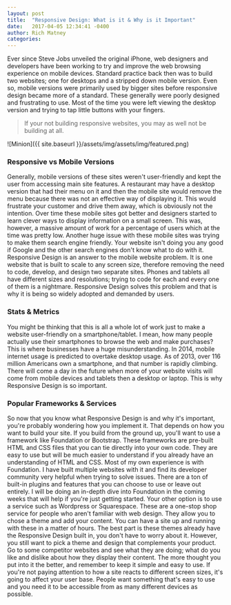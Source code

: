 ```yaml
---
layout: post
title:  "Responsive Design: What is it & Why is it Important"
date:   2017-04-05 12:34:41 -0400
author: Rich Matney
categories:
---
```


Ever since Steve Jobs unveiled the original iPhone, web designers and developers have been working to try and improve the web browsing experience on mobile devices. Standard practice back then was to build two websites; one for desktops and a stripped down mobile version. Even so, mobile versions were primarily used by bigger sites before responsive design became more of a standard. These generally were poorly designed and frustrating to use. Most of the time you were left viewing the desktop version and trying to tap little buttons with your fingers.

> If your not building responsive websites, you may as well not be building at all.

![Minion]({{ site.baseurl }}/assets/img/assets/img/featured.png)

### Responsive vs Mobile Versions

Generally, mobile versions of these sites weren't user-friendly and kept the user from accessing main site features. A restaurant may have a desktop version that had their menu on it and then the mobile site would remove the menu because there was not an effective way of displaying it. This would frustrate your customer and drive them away, which is obviously not the intention.
Over time these mobile sites got better and designers started to learn clever ways to display information on a small screen. This was, however, a massive amount of work for a percentage of users which at the time was pretty low. Another huge issue with these mobile sites was trying to make them search engine friendly. Your website isn't doing you any good if Google and the other search engines don't know what to do with it.
Responsive Design is an answer to the mobile website problem. It is one website that is built to scale to any screen size, therefore removing the need to code, develop, and design two separate sites. Phones and tablets all have different sizes and resolutions; trying to code for each and every one of them is a nightmare. Responsive Design solves this problem and that is why it is being so widely adopted and demanded by users.

### Stats & Metrics

You might be thinking that this is all a whole lot of work just to make a website user-friendly on a smartphone/tablet. I mean, how many people actually use their smartphones to browse the web and make purchases? This is where businesses have a huge misunderstanding. In 2014, mobile internet usage is predicted to overtake desktop usage. As of 2013, over 116 million Americans own a smartphone, and that number is rapidly climbing. There will come a day in the future when more of your website visits will come from mobile devices and tablets then a desktop or laptop. This is why Responsive Design is so important.

### Popular Frameworks & Services

So now that you know what Responsive Design is and why it's important, you're probably wondering how you implement it. That depends on how you want to build your site. If you build from the ground up, you'll want to use a framework like Foundation or Bootstrap. These frameworks are pre-built HTML and CSS files that you can tie directly into your own code. They are easy to use but will be much easier to understand if you already have an understanding of HTML and CSS.
Most of my own experience is with Foundation. I have built multiple websites with it and find its developer community very helpful when trying to solve issues. There are a ton of built-in plugins and features that you can choose to use or leave out entirely. I will be doing an in-depth dive into Foundation in the coming weeks that will help if you're just getting started.
Your other option is to use a service such as Wordpress or Squarespace. These are a one-stop shop service for people who aren't familiar with web design. They allow you to chose a theme and add your content. You can have a site up and running with these in a matter of hours. The best part is these themes already have the Responsive Design built in, you don't have to worry about it. However, you still want to pick a theme and design that complements your product. Go to some competitor websites and see what they are doing; what do you like and dislike about how they display their content. The more thought you put into it the better, and remember to keep it simple and easy to use.
If you're not paying attention to how a site reacts to different screen sizes, it's going to affect your user base. People want something that's easy to use and you need it to be accessible from as many different devices as possible.
